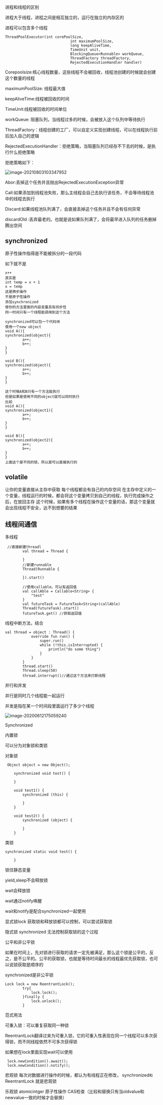 进程和线程的区别

进程大于线程，进程之间是相互独立的，运行在独立的内存区的

进程可以包含多个线程



```
ThreadPoolExecutor(int corePoolSize,
                              int maximumPoolSize,
                              long keepAliveTime,
                              TimeUnit unit,
                              BlockingQueue<Runnable> workQueue,
                              ThreadFactory threadFactory,
                              RejectedExecutionHandler handler)
```

Corepoolsize:核心线程数量，这些线程不会被回收，线程池创建的时候就会创建这个数量的线程

maximumPoolSize: 线程最大值

keepAliveTime:线程被回收的时间

TimeUnit:线程被回收的时间单位

workQueue: 阻塞队列，当线程过多的时候，会被放入这个队列中等待执行

ThreadFactory：线程创建的工厂，可以自定义实现创建线程，可以在线程执行前后加入自己的逻辑

RejectedExecutionHandler：拒绝策略，当阻塞队列已经存不下去的时候，是执行什么拒绝策略

拒绝策略如下：

![image-20210803103347952](image/image-20210803103347952.png)

Abor:丢掉这个任务并且抛出RejectedExecutionException异常

Call:如果添加到线程池失败，那么主线程会自己去执行该任务，不会等待线程池中的线程去执行

Discard:如果线程池队列满了，会直接丢掉这个任务并且不会有任何异常

discardOld :丢弃最老的。也就是说如果队列满了，会将最早进入队列的任务删掉腾出空间

## synchronized

原子性操作指得是不能被拆分的一段代码

如下就不是

```
x++
其实是
int temp = x + 1 
x = temp
这是俩步操作
不是原子性操作
添加synchronized
使你的方法里面的内容变量具有同步性
同一时间只有一个线程能调用到这个方法

synchronized可以包一个代码块
使用一个new object
void A(){
synchronized(object){
		a++;
		b++;
}
}

void B(){
synchronized(object){
		a++;
		b++;
}
}

这个时候A和B只有一个方法能执行
但是如果是使用不同的object就可以同时执行
比如
void A(){
synchronized(object1){
		a++;
		b++;
}
}

void B(){
synchronized(object2){
		a++;
		b++;
}
}
上面这个是不同的锁，所以是可以直接执行的
```



## volatile

让你的变量直接从主存中获取
每个线程都会有自己的内存空间
在主存中定义的一个变量，线程运行的时候，都会将这个变量拷贝到自己的线程，执行完成操作之后，在放回主存
这个时候，如果有多个线程在操作这个变量的话，那这个变量就会出现线程不安全，达不到想要的结果



## 线程间通信


多线程

```
 //直接新建threadl
        val thread = Thread {

        }
        //新建runnable
        Thread(Runnable {

        }).start()

        //使用callable。可以有返回值
        val callAble = Callable<String> {
            "test"
        }
        val futureTask = FutureTask<String>(callAble)
        Thread(futureTask).start()
        futureTask.get() //获取返回值
```

线程中断方法，结合

```
val thread = object : Thread() {
            override fun run() {
                super.run()
                while (!this.isInterrupted) {
                    println("do some thing")
                }
            }
        }
        thread.start()
        Thread.sleep(50)
        thread.interrupt()//通过这个方法来打断线程
```

并行和并发

并行是同时几个线程能一起运行

并发是指在某一个时间段里面运行了多少个线程

![image-20200612175059240](../image/image-20200612175059240.png?lastModify=1628145383)

Synchronized

内置锁

可以分为对象锁和类锁

对象锁

```
 Object object = new Object();

    synchronized void test() {

    }

    void test1() {
        synchronized (this) {

        }
    }

    void test2() {
        synchronized (object) {

        }
    }
```

类锁 

```
synchronized static void test() {

    }
```

锁住静态变量

yield,sleep不会释放锁

wait会释放锁

wait通过notify唤醒

wait和notify是配合synchronized一起使用

显式锁lock  获取锁和释放锁都可以控制，可以尝试获取锁

隐式锁 synchronized 无法控制获取锁的这个过程

公平和非公平锁 

如果在时间上，先对锁进行获取的请求一定先被满足，那么这个锁是公平的，反之，是不公平的。公平的获取锁，也就是等待时间最长的线程最优先获取锁，也可以说锁获取是顺序的

synchronized是非公平锁 

```
Lock lock = new ReentrantLock();
        try{
            lock.lock();
        }finally {
            lock.unlock();
        }
```

范式用法

可重入锁：可以重复获取同一种锁

ReentrantLock翻译过来为可重入锁，它的可重入性表现在同一个线程可以多次获得锁，而不同线程依然不可多次获得锁

如果想在lock里面实现wait可以使用

```
 lock.newCondition().await();
 lock.newCondition().notify();
```



悲观锁  每次对数据进行操作的时候，都认为有线程正在修改， synchronized`和`ReentrantLock 就是悲观锁

乐观锁 atomicintger 原子性操作 CAS检查（比较和替换只有当oldvalue和newvalue一致的时候才会替换）

